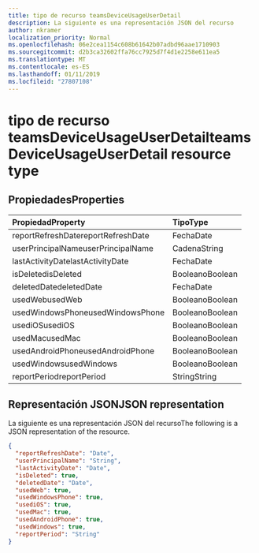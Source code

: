 ```yaml
---
title: tipo de recurso teamsDeviceUsageUserDetail
description: La siguiente es una representación JSON del recurso
author: nkramer
localization_priority: Normal
ms.openlocfilehash: 06e2cea1154c608b61642b07adbd96aae1710903
ms.sourcegitcommit: d2b3ca32602ffa76cc7925d7f4d1e2258e611ea5
ms.translationtype: MT
ms.contentlocale: es-ES
ms.lasthandoff: 01/11/2019
ms.locfileid: "27807108"
---
```

# <a name="teamsdeviceusageuserdetail-resource-type"></a><span data-ttu-id="5f397-103">tipo de recurso teamsDeviceUsageUserDetail</span><span class="sxs-lookup"><span data-stu-id="5f397-103">teamsDeviceUsageUserDetail resource type</span></span>

## <a name="properties"></a><span data-ttu-id="5f397-104">Propiedades</span><span class="sxs-lookup"><span data-stu-id="5f397-104">Properties</span></span>

| <span data-ttu-id="5f397-105">Propiedad</span><span class="sxs-lookup"><span data-stu-id="5f397-105">Property</span></span>          | <span data-ttu-id="5f397-106">Tipo</span><span class="sxs-lookup"><span data-stu-id="5f397-106">Type</span></span>    |
| :---------------- | :------ |
| <span data-ttu-id="5f397-107">reportRefreshDate</span><span class="sxs-lookup"><span data-stu-id="5f397-107">reportRefreshDate</span></span> | <span data-ttu-id="5f397-108">Fecha</span><span class="sxs-lookup"><span data-stu-id="5f397-108">Date</span></span>    |
| <span data-ttu-id="5f397-109">userPrincipalName</span><span class="sxs-lookup"><span data-stu-id="5f397-109">userPrincipalName</span></span> | <span data-ttu-id="5f397-110">Cadena</span><span class="sxs-lookup"><span data-stu-id="5f397-110">String</span></span>  |
| <span data-ttu-id="5f397-111">lastActivityDate</span><span class="sxs-lookup"><span data-stu-id="5f397-111">lastActivityDate</span></span>  | <span data-ttu-id="5f397-112">Fecha</span><span class="sxs-lookup"><span data-stu-id="5f397-112">Date</span></span>    |
| <span data-ttu-id="5f397-113">isDeleted</span><span class="sxs-lookup"><span data-stu-id="5f397-113">isDeleted</span></span>         | <span data-ttu-id="5f397-114">Booleano</span><span class="sxs-lookup"><span data-stu-id="5f397-114">Boolean</span></span> |
| <span data-ttu-id="5f397-115">deletedDate</span><span class="sxs-lookup"><span data-stu-id="5f397-115">deletedDate</span></span>       | <span data-ttu-id="5f397-116">Fecha</span><span class="sxs-lookup"><span data-stu-id="5f397-116">Date</span></span>    |
| <span data-ttu-id="5f397-117">usedWeb</span><span class="sxs-lookup"><span data-stu-id="5f397-117">usedWeb</span></span>           | <span data-ttu-id="5f397-118">Booleano</span><span class="sxs-lookup"><span data-stu-id="5f397-118">Boolean</span></span> |
| <span data-ttu-id="5f397-119">usedWindowsPhone</span><span class="sxs-lookup"><span data-stu-id="5f397-119">usedWindowsPhone</span></span>  | <span data-ttu-id="5f397-120">Booleano</span><span class="sxs-lookup"><span data-stu-id="5f397-120">Boolean</span></span> |
| <span data-ttu-id="5f397-121">usediOS</span><span class="sxs-lookup"><span data-stu-id="5f397-121">usediOS</span></span>           | <span data-ttu-id="5f397-122">Booleano</span><span class="sxs-lookup"><span data-stu-id="5f397-122">Boolean</span></span> |
| <span data-ttu-id="5f397-123">usedMac</span><span class="sxs-lookup"><span data-stu-id="5f397-123">usedMac</span></span>           | <span data-ttu-id="5f397-124">Booleano</span><span class="sxs-lookup"><span data-stu-id="5f397-124">Boolean</span></span> |
| <span data-ttu-id="5f397-125">usedAndroidPhone</span><span class="sxs-lookup"><span data-stu-id="5f397-125">usedAndroidPhone</span></span>  | <span data-ttu-id="5f397-126">Booleano</span><span class="sxs-lookup"><span data-stu-id="5f397-126">Boolean</span></span> |
| <span data-ttu-id="5f397-127">usedWindows</span><span class="sxs-lookup"><span data-stu-id="5f397-127">usedWindows</span></span>       | <span data-ttu-id="5f397-128">Booleano</span><span class="sxs-lookup"><span data-stu-id="5f397-128">Boolean</span></span> |
| <span data-ttu-id="5f397-129">reportPeriod</span><span class="sxs-lookup"><span data-stu-id="5f397-129">reportPeriod</span></span>      | <span data-ttu-id="5f397-130">String</span><span class="sxs-lookup"><span data-stu-id="5f397-130">String</span></span>  |

## <a name="json-representation"></a><span data-ttu-id="5f397-131">Representación JSON</span><span class="sxs-lookup"><span data-stu-id="5f397-131">JSON representation</span></span>

<span data-ttu-id="5f397-132">La siguiente es una representación JSON del recurso</span><span class="sxs-lookup"><span data-stu-id="5f397-132">The following is a JSON representation of the resource.</span></span>

<!-- {
  "blockType": "resource",
  "@odata.type": "microsoft.graph.teamsDeviceUsageUserDetail"
} -->

```json
{
  "reportRefreshDate": "Date", 
  "userPrincipalName": "String", 
  "lastActivityDate": "Date", 
  "isDeleted": true, 
  "deletedDate": "Date", 
  "usedWeb": true, 
  "usedWindowsPhone": true, 
  "usediOS": true, 
  "usedMac": true, 
  "usedAndroidPhone": true, 
  "usedWindows": true, 
  "reportPeriod": "String"
}
```
